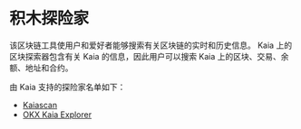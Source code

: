 # 积木探险家

该区块链工具使用户和爱好者能够搜索有关区块链的实时和历史信息。 Kaia 上的区块探索器包含有关 Kaia 的信息，因此用户可以搜索 Kaia 上的区块、交易、余额、地址和合约。

由 Kaia 支持的探险家名单如下：

- [Kaiascan](https://www.kaiascan.io/)
- [OKX Kaia Explorer](https://www.okx.com/web3/explorer/kaia)
